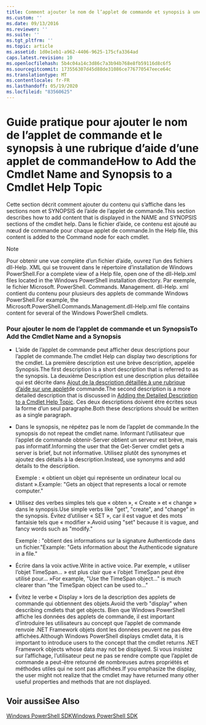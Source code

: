 ```yaml
---
title: Comment ajouter le nom de l’applet de commande et synopsis à une rubrique d’aide sur une applet de commande | Microsoft Docs
ms.custom: ''
ms.date: 09/13/2016
ms.reviewer: ''
ms.suite: ''
ms.tgt_pltfrm: ''
ms.topic: article
ms.assetid: 1d0e1eb1-a962-4406-9625-175cfa3364ad
caps.latest.revision: 10
ms.openlocfilehash: 5b4c04a14c3d86c7a3b94b768e8fb59116d8c6f5
ms.sourcegitcommit: 173556307d45d88de31086ce776770547eece64c
ms.translationtype: MT
ms.contentlocale: fr-FR
ms.lasthandoff: 05/19/2020
ms.locfileid: "83560625"
---
```

# <a name="how-to-add-the-cmdlet-name-and-synopsis-to-a-cmdlet-help-topic"></a><span data-ttu-id="0ce31-102">Guide pratique pour ajouter le nom de l’applet de commande et le synopsis à une rubrique d’aide d’une applet de commande</span><span class="sxs-lookup"><span data-stu-id="0ce31-102">How to Add the Cmdlet Name and Synopsis to a Cmdlet Help Topic</span></span>

<span data-ttu-id="0ce31-103">Cette section décrit comment ajouter du contenu qui s’affiche dans les sections nom et SYNOPSIS de l’aide de l’applet de commande.</span><span class="sxs-lookup"><span data-stu-id="0ce31-103">This section describes how to add content that is displayed in the NAME and SYNOPSIS sections of the cmdlet help.</span></span> <span data-ttu-id="0ce31-104">Dans le fichier d’aide, ce contenu est ajouté au nœud de commande pour chaque applet de commande.</span><span class="sxs-lookup"><span data-stu-id="0ce31-104">In the Help file, this content is added to the Command node for each cmdlet.</span></span>

> [!NOTE]
> <span data-ttu-id="0ce31-105">Pour obtenir une vue complète d’un fichier d’aide, ouvrez l’un des fichiers dll-Help. XML qui se trouvent dans le répertoire d’installation de Windows PowerShell.</span><span class="sxs-lookup"><span data-stu-id="0ce31-105">For a complete view of a Help file, open one of the dll-Help.xml files located in the Windows PowerShell installation directory.</span></span> <span data-ttu-id="0ce31-106">Par exemple, le fichier Microsoft. PowerShell. Commands. Management. dll-Help. xml contient du contenu pour plusieurs des applets de commande Windows PowerShell.</span><span class="sxs-lookup"><span data-stu-id="0ce31-106">For example, the Microsoft.PowerShell.Commands.Management.dll-Help.xml file contains content for several of the Windows PowerShell cmdlets.</span></span>

### <a name="to-add-the-cmdlet-name-and-a-synopsis"></a><span data-ttu-id="0ce31-107">Pour ajouter le nom de l’applet de commande et un Synopsis</span><span class="sxs-lookup"><span data-stu-id="0ce31-107">To Add the Cmdlet Name and a Synopsis</span></span>

- <span data-ttu-id="0ce31-108">L’aide de l’applet de commande peut afficher deux descriptions pour l’applet de commande.</span><span class="sxs-lookup"><span data-stu-id="0ce31-108">The cmdlet Help can display two descriptions for the cmdlet.</span></span> <span data-ttu-id="0ce31-109">La première description est une brève description, appelée Synopsis.</span><span class="sxs-lookup"><span data-stu-id="0ce31-109">The first description is a short description that is referred to as the synopsis.</span></span> <span data-ttu-id="0ce31-110">La deuxième Description est une description plus détaillée qui est décrite dans [Ajout de la description détaillée à une rubrique d’aide sur une applet](./how-to-add-a-cmdlet-description.md)de commande.</span><span class="sxs-lookup"><span data-stu-id="0ce31-110">The second description is a more detailed description that is discussed in [Adding the Detailed Description to a Cmdlet Help Topic](./how-to-add-a-cmdlet-description.md).</span></span> <span data-ttu-id="0ce31-111">Ces deux descriptions doivent être écrites sous la forme d’un seul paragraphe.</span><span class="sxs-lookup"><span data-stu-id="0ce31-111">Both these descriptions should be written as a single paragraph.</span></span>

- <span data-ttu-id="0ce31-112">Dans le synopsis, ne répétez pas le nom de l’applet de commande.</span><span class="sxs-lookup"><span data-stu-id="0ce31-112">In the synopsis do not repeat the cmdlet name.</span></span> <span data-ttu-id="0ce31-113">Informant l’utilisateur que l’applet de commande obtenir-Server obtient un serveur est brève, mais pas informatif.</span><span class="sxs-lookup"><span data-stu-id="0ce31-113">Informing the user that the Get-Server cmdlet gets a server is brief, but not informative.</span></span> <span data-ttu-id="0ce31-114">Utilisez plutôt des synonymes et ajoutez des détails à la description.</span><span class="sxs-lookup"><span data-stu-id="0ce31-114">Instead, use synonyms and add details to the description.</span></span>

  <span data-ttu-id="0ce31-115">Exemple : « obtient un objet qui représente un ordinateur local ou distant ».</span><span class="sxs-lookup"><span data-stu-id="0ce31-115">Example: "Gets an object that represents a local or remote computer."</span></span>

- <span data-ttu-id="0ce31-116">Utilisez des verbes simples tels que « obten », « Create » et « change » dans le synopsis.</span><span class="sxs-lookup"><span data-stu-id="0ce31-116">Use simple verbs like "get", "create", and "change" in the synopsis.</span></span> <span data-ttu-id="0ce31-117">Évitez d’utiliser « SET », car il est vague et des mots fantaisie tels que « modifier ».</span><span class="sxs-lookup"><span data-stu-id="0ce31-117">Avoid using "set" because it is vague, and fancy words such as "modify."</span></span>

  <span data-ttu-id="0ce31-118">Exemple : "obtient des informations sur la signature Authenticode dans un fichier."</span><span class="sxs-lookup"><span data-stu-id="0ce31-118">Example: "Gets information about the Authenticode signature in a file."</span></span>

- <span data-ttu-id="0ce31-119">Écrire dans la voix active.</span><span class="sxs-lookup"><span data-stu-id="0ce31-119">Write in active voice.</span></span> <span data-ttu-id="0ce31-120">Par exemple, « utiliser l’objet TimeSpan... » est plus clair que « l’objet TimeSpan peut être utilisé pour... »</span><span class="sxs-lookup"><span data-stu-id="0ce31-120">For example, "Use the TimeSpan object..." is much clearer than "the TimeSpan object can be used to..."</span></span>

- <span data-ttu-id="0ce31-121">Évitez le verbe « Display » lors de la description des applets de commande qui obtiennent des objets.</span><span class="sxs-lookup"><span data-stu-id="0ce31-121">Avoid the verb "display" when describing cmdlets that get objects.</span></span> <span data-ttu-id="0ce31-122">Bien que Windows PowerShell affiche les données des applets de commande, il est important d’introduire les utilisateurs au concept que l’applet de commande renvoie .NET Framework objets dont les données peuvent ne pas être affichées.</span><span class="sxs-lookup"><span data-stu-id="0ce31-122">Although Windows PowerShell displays cmdlet data, it is important to introduce users to the concept that the cmdlet returns .NET Framework objects whose data may not be displayed.</span></span> <span data-ttu-id="0ce31-123">Si vous insistez sur l’affichage, l’utilisateur peut ne pas se rendre compte que l’applet de commande a peut-être retourné de nombreuses autres propriétés et méthodes utiles qui ne sont pas affichées.</span><span class="sxs-lookup"><span data-stu-id="0ce31-123">If you emphasize the display, the user might not realize that the cmdlet may have returned many other useful properties and methods that are not displayed.</span></span>

## <a name="see-also"></a><span data-ttu-id="0ce31-124">Voir aussi</span><span class="sxs-lookup"><span data-stu-id="0ce31-124">See Also</span></span>

 [<span data-ttu-id="0ce31-125">Windows PowerShell SDK</span><span class="sxs-lookup"><span data-stu-id="0ce31-125">Windows PowerShell SDK</span></span>](../windows-powershell-reference.md)
